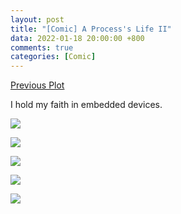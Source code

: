 ```yaml
---
layout: post
title: "[Comic] A Process's Life II"
data: 2022-01-18 20:00:00 +800
comments: true
categories: [Comic]
---
```


[Previous Plot](/MyBlog/comic/2021/03/19/comic-a-processs-life.html)

I hold my faith in embedded devices. 

![](/MyBlog/images/apl2/apl2-1.png)

![](/MyBlog/images/apl2/apl2-2.png)

![](/MyBlog/images/apl2/apl2-3.png)

![](/MyBlog/images/apl2/apl2-4.png)

![](/MyBlog/images/apl2/apl2-epilogue.png)